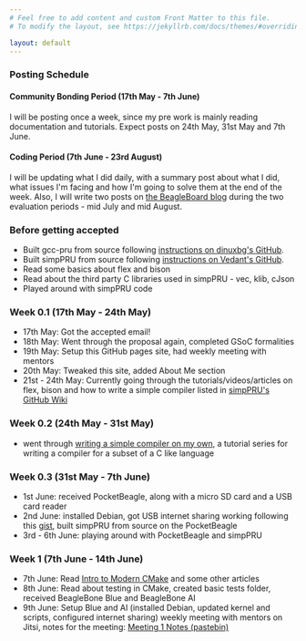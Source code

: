 ```yaml
---
# Feel free to add content and custom Front Matter to this file.
# To modify the layout, see https://jekyllrb.com/docs/themes/#overriding-theme-defaults

layout: default
---
```


### Posting Schedule

#### Community Bonding Period (17th May - 7th June)
I will be posting once a week, since my pre work is mainly reading documentation and tutorials. Expect posts on 24th May, 31st May and 7th June.
#### Coding Period (7th June - 23rd August)
I will be updating what I did daily, with a summary post about what I did, what issues I'm facing and how I'm going to solve them at the end of the week. Also, I will write two posts on [the BeagleBoard blog](https://beagleboard.org/blog/) during the two evaluation periods - mid July and mid August.

### Before getting accepted
- Built gcc-pru from source following [instructions on dinuxbg's GitHub](https://github.com/dinuxbg/gnupru#building-from-sources).
- Built simpPRU from source following [instructions on Vedant's GitHub](https://github.com/VedantParanjape/simpPRU#building-from-source).
- Read some basics about flex and bison
- Read about the third party C libraries used in simpPRU - vec, klib, cJson
- Played around with simpPRU code

### Week 0.1 (17th May - 24th May)
- 17th May: Got the accepted email!
- 18th May: Went through the proposal again, completed GSoC formalities
- 19th May: Setup this GitHub pages site, had weekly meeting with mentors
- 20th May: Tweaked this site, added About Me section
- 21st - 24th May: Currently going through the tutorials/videos/articles on flex, bison and how to write a simple compiler listed in [simpPRU's GitHub Wiki](https://github.com/VedantParanjape/simpPRU/wiki#resources-that-helped-a-lot)

### Week 0.2 (24th May - 31st May)
- went through [writing a simple compiler on my own](https://steemit.com/utopian-io/@drifter1/writing-a-simple-compiler-on-my-own-generating-code-for-assignments-part-1), a tutorial series for writing a compiler for a subset of a C like language

### Week 0.3 (31st May - 7th June)
- 1st June: received PocketBeagle, along with a micro SD card and a USB card reader
- 2nd June: installed Debian, got USB internet sharing working following this [gist](https://gist.github.com/pdp7/d2711b5ff1fbb000240bd8337b859412), built simpPRU from source on the PocketBeagle
- 3rd - 6th June: playing around with PocketBeagle and simpPRU

### Week 1 (7th June - 14th June)
- 7th June: Read [Intro to Modern CMake](https://cliutils.gitlab.io/modern-cmake/) and some other articles
- 8th June: Read about testing in CMake, created basic tests folder, received BeagleBone Blue and BeagleBone AI
- 9th June: Setup Blue and AI (installed Debian, updated kernel and scripts, configured internet sharing) weekly meeting with mentors on Jitsi, notes for the meeting: [Meeting 1 Notes (pastebin)](https://pastebin.com/6E0NSy5k)
